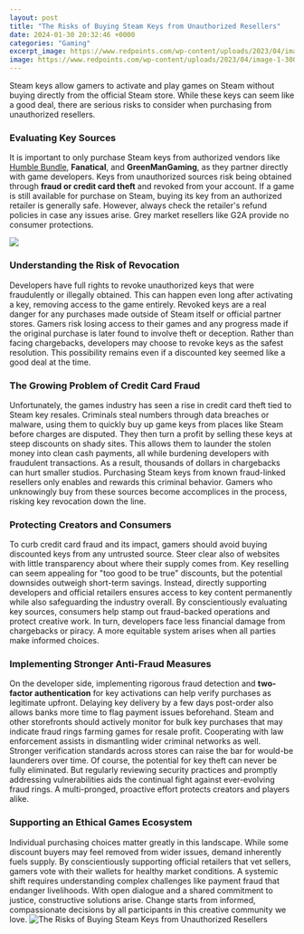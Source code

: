 ```yaml
---
layout: post
title: "The Risks of Buying Steam Keys from Unauthorized Resellers"
date: 2024-01-30 20:32:46 +0000
categories: "Gaming"
excerpt_image: https://www.redpoints.com/wp-content/uploads/2023/04/image-1-300x232.png
image: https://www.redpoints.com/wp-content/uploads/2023/04/image-1-300x232.png
---
```


Steam keys allow gamers to activate and play games on Steam without buying directly from the official Steam store. While these keys can seem like a good deal, there are serious risks to consider when purchasing from unauthorized resellers.
### Evaluating Key Sources 
It is important to only purchase Steam keys from authorized vendors like [Humble Bundle](https://store.fi.io.vn/womens-crazy-havanese-lady-dog-lover-v-neck-t-shirt/women&), **Fanatical**, and **GreenManGaming**, as they partner directly with game developers. Keys from unauthorized sources risk being obtained through **fraud or credit card theft** and revoked from your account. 
If a game is still available for purchase on Steam, buying its key from an authorized retailer is generally safe. However, always check the retailer's refund policies in case any issues arise. Grey market resellers like G2A provide no consumer protections.

![](https://www.redpoints.com/wp-content/uploads/2023/04/image-2.png)
### Understanding the Risk of Revocation
Developers have full rights to revoke unauthorized keys that were fraudulently or illegally obtained. This can happen even long after activating a key, removing access to the game entirely. Revoked keys are a real danger for any purchases made outside of Steam itself or official partner stores.
Gamers risk losing access to their games and any progress made if the original purchase is later found to involve theft or deception. Rather than facing chargebacks, developers may choose to revoke keys as the safest resolution. This possibility remains even if a discounted key seemed like a good deal at the time.
### The Growing Problem of Credit Card Fraud 
Unfortunately, the games industry has seen a rise in credit card theft tied to Steam key resales. Criminals steal numbers through data breaches or malware, using them to quickly buy up game keys from places like Steam before charges are disputed. 
They then turn a profit by selling these keys at steep discounts on shady sites. This allows them to launder the stolen money into clean cash payments, all while burdening developers with fraudulent transactions. As a result, thousands of dollars in chargebacks can hurt smaller studios.
Purchasing Steam keys from known fraud-linked resellers only enables and rewards this criminal behavior. Gamers who unknowingly buy from these sources become accomplices in the process, risking key revocation down the line.
### Protecting Creators and Consumers 
To curb credit card fraud and its impact, gamers should avoid buying discounted keys from any untrusted source. Steer clear also of websites with little transparency about where their supply comes from. 
Key reselling can seem appealing for "too good to be true" discounts, but the potential downsides outweigh short-term savings. Instead, directly supporting developers and official retailers ensures access to key content permanently while also safeguarding the industry overall. 
By conscientiously evaluating key sources, consumers help stamp out fraud-backed operations and protect creative work. In turn, developers face less financial damage from chargebacks or piracy. A more equitable system arises when all parties make informed choices.
### Implementing Stronger Anti-Fraud Measures  
On the developer side, implementing rigorous fraud detection and **two-factor authentication** for key activations can help verify purchases as legitimate upfront. Delaying key delivery by a few days post-order also allows banks more time to flag payment issues beforehand.
Steam and other storefronts should actively monitor for bulk key purchases that may indicate fraud rings farming games for resale profit. Cooperating with law enforcement assists in dismantling wider criminal networks as well. Stronger verification standards across stores can raise the bar for would-be launderers over time. 
Of course, the potential for key theft can never be fully eliminated. But regularly reviewing security practices and promptly addressing vulnerabilities aids the continual fight against ever-evolving fraud rings. A multi-pronged, proactive effort protects creators and players alike.
### Supporting an Ethical Games Ecosystem
Individual purchasing choices matter greatly in this landscape. While some discount buyers may feel removed from wider issues, demand inherently fuels supply. By conscientiously supporting official retailers that vet sellers, gamers vote with their wallets for healthy market conditions.
A systemic shift requires understanding complex challenges like payment fraud that endanger livelihoods. With open dialogue and a shared commitment to justice, constructive solutions arise. Change starts from informed, compassionate decisions by all participants in this creative community we love.
![The Risks of Buying Steam Keys from Unauthorized Resellers](https://www.redpoints.com/wp-content/uploads/2023/04/image-1-300x232.png)